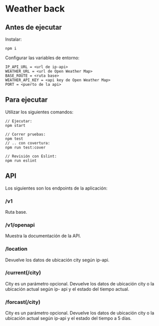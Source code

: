 # Weather back

## Antes de ejecutar
Instalar:
```
npm i
```
Configurar las variables de entorno:
```
IP_API_URL = <url de ip-api>
WEATHER_URL = <url de Open Weather Map>
BASE_ROUTE = <ruta base>
WEATHER_API_KEY = <api key de Open Weather Map>
PORT = <puerto de la api>
```

## Para ejecutar
Utilizar los siguientes comandos:
```
// Ejecutar:
npm start

// Correr pruebas:
npm test
// .. con covertura:
npm run test:cover

// Revisión con Eslint:
npm run eslint
```

## API
Los siguientes son los endpoints de la aplicación:
### /v1
Ruta base.
### /v1/openapi
Muestra la documentación de la API.
### /location
Devuelve los datos de ubicación city según ip-api.
### /current(/city)
City es un parámetro opcional. Devuelve los datos de ubicación city o la ubicación actual según ip- api y el estado del tiempo actual.
### /forcast(/city)
City es un parámetro opcional. Devuelve los datos de ubicación city o la ubicación actual según ip-api y el estado del tiempo a 5 días.